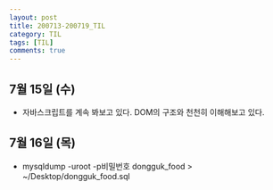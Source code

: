 ```yaml
---
layout: post
title: 200713-200719_TIL
category: TIL
tags: [TIL]
comments: true
---
```



## 7월 15일 (수)
- 자바스크립트를 계속 봐보고 있다. DOM의 구조와 천천히 이해해보고 있다.

## 7월 16일 (목)
- mysqldump -uroot -p비밀번호 dongguk_food > ~/Desktop/dongguk_food.sql
